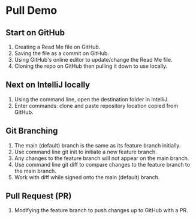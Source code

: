 # Pull Demo
## Start on GitHub
1) Creating a Read Me file on GitHub.
2) Saving the file as a commit on GitHub.
3) Using GitHub's online editor to update/change the Read Me file.
4) Cloning the repo on GitHub then pulling it down to use locally.
## Next on IntelliJ locally
1) Using the command line, open the destination folder in IntelliJ.
2) Enter commands: clone and paste repository location copied from GitHub.
## Git Branching
1) The main (default) branch is the same as its feature branch initially.
2) Use command line git init to initiate a new feature branch.
3) Any changes to the feature branch will not appear on the main branch.
4) Use command line git diff to compare changes to the feature branch to the main branch.
5) Work with diff while signed onto the main (default) branch. 
## Pull Request (PR)
1) Modifying the feature branch to push changes up to GitHub with a PR.
